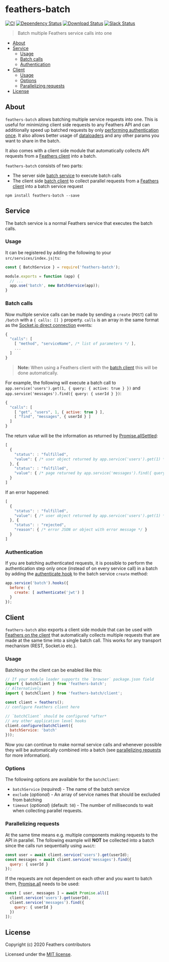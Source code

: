<h1>feathers-batch</h1>

[![CI](https://github.com/feathersjs-ecosystem/feathers-batch/workflows/CI/badge.svg)](https://github.com/feathersjs-ecosystem/feathers-batch/actions?query=workflow%3ACI)
[![Dependency Status](https://img.shields.io/david/feathersjs-ecosystem/feathers-batch.svg?style=flat-square)](https://david-dm.org/feathersjs-ecosystem/feathers-batch)
[![Download Status](https://img.shields.io/npm/dm/feathers-batch.svg?style=flat-square)](https://www.npmjs.com/package/feathers-batch)
[![Slack Status](http://slack.feathersjs.com/badge.svg)](http://slack.feathersjs.com)

> Batch multiple Feathers service calls into one

<!-- TOC -->

- [About](#about)
- [Service](#service)
  - [Usage](#usage)
  - [Batch calls](#batch-calls)
  - [Authentication](#authentication)
- [Client](#client)
  - [Usage](#usage-1)
  - [Options](#options)
  - [Parallelizing requests](#parallelizing-requests)
- [License](#license)

<!-- /TOC -->

## About

`feathers-batch` allows batching multiple service requests into one. This is useful for minimizing client side requests to any Feathers API and can additionally speed up batched requests by only [performing authentication once](#authentication). It also allows better usage of [dataloaders](https://github.com/feathersjs-ecosystem/dataloader) and any other params you want to share in the batch.

It also comes with a client side module that automatically collects API requests from a [Feathers client]() into a batch.

`feathers-batch` consists of two parts:

- The server side [batch service](#service) to execute batch calls
- The client side [batch client](#client) to collect parallel requests from a [Feathers client]() into a batch service request

```
npm install feathers-batch --save
```

## Service

The batch service is a normal Feathers service that executes the batch calls.

### Usage

It can be registered by adding the following to your `src/services/index.js|ts`:

```js
const { BatchService } = require('feathers-batch');

module.exports = function (app) {
  // ...
  app.use('batch', new BatchService(app));
}
```

### Batch calls

Now multiple service calls can be made by sending a `create` (`POST`) call to `/batch` with a `{ calls: [] }` property. `calls` is an array in the same format as the [Socket.io direct connection](https://docs.feathersjs.com/api/client/socketio.html#direct-connection) events:

```js
{
  "calls": [
    [ "method", "serviceName", /* list of parameters */ ],
    ...
  ]
}
```

> __Note:__ When using a Feathers client with the [batch client](#client) this will be done automatically.

For example, the following will execute a batch call to `app.service('users').get(1, { query: { active: true } })` and `app.service('messages').find({ query: { userId } })`:

```js
{
  "calls": [
    [ "get", "users", 1, { active: true } ],
    [ "find", "messages", { userId } ]
  ]
}
```

The return value will be the information as returned by [Promise.allSettled](https://developer.mozilla.org/en-US/docs/Web/JavaScript/Reference/Global_Objects/Promise/allSettled):

```js
[
  {
    "status": : "fulfilled",
    "value": { /* user object returned by app.service('users').get(1) */ }
  }, {
    "status": : "fulfilled",
    "value": { /* page returned by app.service('messages').find({ query: { userId } }) */ }
  }
]
```

If an error happened:

```js
[
  {
    "status": : "fulfilled",
    "value": { /* user object returned by app.service('users').get(1) */ }
  }, {
    "status": : "rejected",
    "reason": { /* error JSON or object with error message */ }
  }
]
```

### Authentication

If you are batching authenticated requests, it is possible to perform the authentication step only once (instead of on every service call) in a batch by adding the [authenticate hook](https://docs.feathersjs.com/api/authentication/hook.html) to the batch service `create` method:

```js
app.service('batch').hooks({
  before: {
    create: [ authenticate('jwt') ]
  }
});
```

## Client

`feathers-batch` also exports a client side module that can be used with [Feathers on the client](https://docs.feathersjs.com/api/client.html) that automatically collects multiple requests that are made at the same time into a single batch call. This works for any transport mechanism (REST, Socket.io etc.).

### Usage

Batching on the client can be enabled like this:

```js
// If your module loader supports the `browser` package.json field
import { batchClient } from 'feathers-batch';
// Alternatively
import { batchClient } from 'feathers-batch/client';

const client = feathers();
// configure Feathers client here

// `batchClient` should be configured *after*
// any other application level hooks
client.configure(batchClient({
  batchService: 'batch'
}));
```

Now you can continue to make normal service calls and whenever possible they will be automatically combined into a batch (see [parallelizing requests](#parallelizing-requests) for more information).

### Options

The following options are available for the `batchClient`:

- `batchService` (*required*) - The name of the batch service
- `exclude` (*optional*) - An array of service names that should be excluded from batching
- `timeout` (*optional*) (default: `50`) - The number of milliseconds to wait when collecting parallel requests.

### Parallelizing requests

At the same time means e.g. multiple components making requests to the API in parallel. The following example will __NOT__ be collected into a batch since the calls run sequentially using `await`:

```js
const user = await client.service('users').get(userId);
const messages = await client.service('messages').find({
  query: { userId }
});
```

If the requests are not dependent on each other and you want to batch them, [Promise.all](https://developer.mozilla.org/en-US/docs/Web/JavaScript/Reference/Global_Objects/Promise/all) needs to be used:

```js
const [ user, messages ] = await Promise.all([
  client.service('users').get(userId),
  client.service('messages').find({
    query: { userId }
  })
]);
```

## License

Copyright (c) 2020 Feathers contributors

Licensed under the [MIT license](LICENSE).
